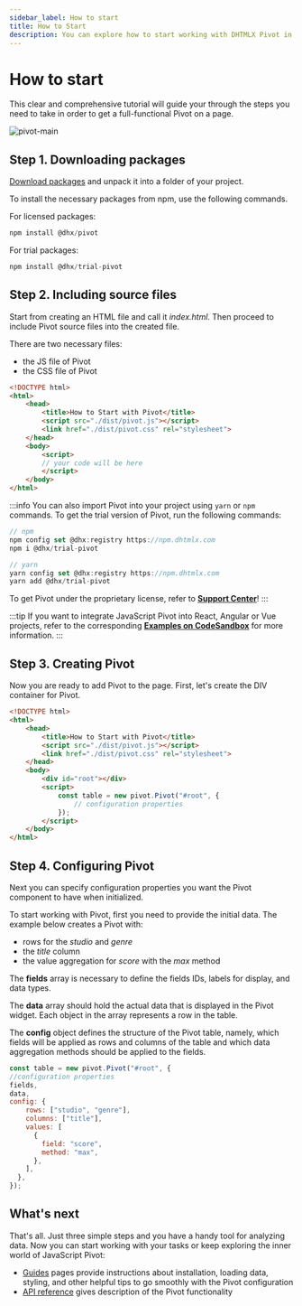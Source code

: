 ```yaml
---
sidebar_label: How to start
title: How to Start
description: You can explore how to start working with DHTMLX Pivot in the documentation of the DHTMLX JavaScript Pivot library. Browse developer guides and API reference, try out code examples and live demos, and download a free 30-day evaluation version of DHTMLX Pivot.
---
```


# How to start

This clear and comprehensive tutorial will guide your through the steps you need to take in order to get a full-functional Pivot on a page.

![pivot-main](/assets/pivot_main.png)

## Step 1. Downloading packages

[Download packages](https://dhtmlx.com/docs/products/dhtmlxPivot/download.shtml) and unpack it into a folder of your project.

To install the necessary packages from npm, use the following commands.

For licensed packages:

~~~js
npm install @dhx/pivot
~~~

For trial packages:

~~~js
npm install @dhx/trial-pivot
~~~

## Step 2. Including source files

Start from creating an HTML file and call it *index.html*. Then proceed to include Pivot source files into the created file.

There are two necessary files:

- the JS file of Pivot
- the CSS file of Pivot

~~~html {5-6} title="index.html"
<!DOCTYPE html>
<html>
    <head>
        <title>How to Start with Pivot</title>
        <script src="./dist/pivot.js"></script>   
        <link href="./dist/pivot.css" rel="stylesheet">
    </head>
    <body>
        <script>
        // your code will be here
        </script>
    </body>
</html>
~~~

:::info
You can also import Pivot into your project using `yarn` or `npm` commands. To get the trial version of Pivot, run the following commands:

~~~jsx {2-3,6-7}
// npm
npm config set @dhx:registry https://npm.dhtmlx.com
npm i @dhx/trial-pivot

// yarn
yarn config set @dhx:registry https://npm.dhtmlx.com
yarn add @dhx/trial-pivot
~~~

To get Pivot under the proprietary license, refer to **[Support Center](https://dhtmlx.com/docs/technical-support.shtml)**!
:::

:::tip
If you want to integrate JavaScript Pivot into React, Angular or Vue projects, refer to the corresponding [**Examples on CodeSandbox**](https://codesandbox.io/u/DHTMLX) for more information.
:::

## Step 3. Creating Pivot

Now you are ready to add Pivot to the page. First, let's create the DIV container for Pivot. 

~~~html {} title="index.html"
<!DOCTYPE html>
<html>
    <head>
        <title>How to Start with Pivot</title>
        <script src="./dist/pivot.js"></script>   
        <link href="./dist/pivot.css" rel="stylesheet">  
    </head>
    <body>
        <div id="root"></div>
        <script>
            const table = new pivot.Pivot("#root", {
                // configuration properties
            });
        </script>
    </body>
</html>
~~~

## Step 4. Configuring Pivot

Next you can specify configuration properties you want the Pivot component to have when initialized.

To start working with Pivot, first you need to provide the initial data. The example below creates a Pivot with:

- rows for the *studio* and *genre*
- the *title* column 
- the value aggregation for *score* with the *max* method

The **fields** array is necessary to define the fields IDs, labels for display, and data types.

The **data** array should hold the actual data that is displayed in the Pivot widget. Each object in the array represents a row in the table. 

The **config** object defines the structure of the Pivot table, namely, which fields will be applied as rows and columns of the table and which data aggregation methods should be applied to the fields.

~~~jsx {}
const table = new pivot.Pivot("#root", {
//configuration properties
fields,
data,
config: {
    rows: ["studio", "genre"],
    columns: ["title"],
    values: [
      {
        field: "score",
        method: "max",
      },
    ],
  },
});
~~~

## What's next

That's all. Just three simple steps and you have a handy tool for analyzing data. Now you can start working with your tasks or keep exploring the inner world of JavaScript Pivot:

- [Guides](/category/guides) pages provide instructions about installation, loading data, styling, and other helpful tips to go smoothly with the Pivot configuration
- [API reference](/api/overview/main-overview) gives description of the Pivot functionality
